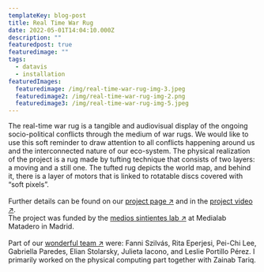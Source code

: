 ```yaml
---
templateKey: blog-post
title: Real Time War Rug
date: 2022-05-01T14:04:10.000Z
description: ""
featuredpost: true
featuredimage: ""
tags:
  - datavis
  - installation
featuredImages:
  featuredimage: /img/real-time-war-rug-img-3.jpeg
  featuredimage2: /img/real-time-war-rug-img-2.png
  featuredimage3: /img/real-time-war-rug-img-5.jpeg
---
```

The real-time war rug is a tangible and audiovisual display of the ongoing socio-political conflicts through the medium of war rugs. We would like to use this soft reminder to draw attention to all conflicts happening around us and the interconnected nature of our eco-system.
The physical realization of the project is a rug made by tufting technique that consists of two layers: a moving and a still one.  The tufted rug depicts the world map, and behind it, there is a layer of motors that is linked to rotatable discs covered with “soft pixels”.\
\
F﻿urther details can be found on our [project page ↗](https://realtimewarrug.cargo.site/) and in the [project video ↗](https://vimeo.com/718211161).
\
T﻿he  project was funded by the [medios sintientes lab ↗](https://mediossintientes.medialab-matadero.es/en/) at Medialab Matadero in Madrid.\
\
Part of our [wonderful team ↗](https://realtimewarrug.cargo.site/About-Us-1) were: Fanni Szilvás, Rita Eperjesi, Pei-Chi Lee, Gabriella Paredes, Elian Stolarsky, Julieta Iacono, and Leslie Portillo Pérez. I primarily worked on the physical computing part together with Zainab Tariq.